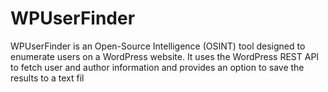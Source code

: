 # WPUserFinder
WPUserFinder is an Open-Source Intelligence (OSINT) tool designed to enumerate users on a WordPress website. It uses the WordPress REST API to fetch user and author information and provides an option to save the results to a text fil
